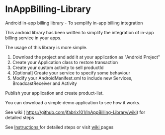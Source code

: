 InAppBilling-Library
====================

Android in-app billing library - To semplify in-app billing integration 

This android library has been written to simplify the integration of in-app billing service in your apps.

The usage of this library is more simple.

<ol>
<li> Download the project and add it at your application as "Android Project" </li> 
<li> Create your Application class to restore transaction  </li>
<li> Create your custom activity to sell productId  </li>
<li> [Optional] Create your service to specify some behaviour </li>
<li> Modify your AndroidManifest.xml to include new Services, BroadcastReceiver and Activity </li>
</ol>

Publish your application and create product-list.

You can download a simple demo application to see how it works.


See wiki ( https://github.com/jfabrix101/InAppBilling-Library/wiki) for detailed steps


See <a href="http://fabrizio-russo.appspot.com/android/dev/inappbilling/inappbilling.jsp"> Instructions </a> for detailed steps or visit <a href="https://github.com/jfabrix101/InAppBilling-Library/wiki"> wiki </a> pages




  



